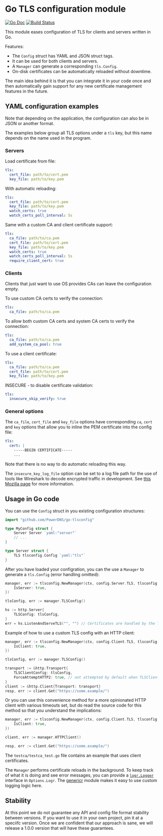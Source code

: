 # Go TLS configuration module

[![Go Doc](https://godoc.org/github.com/PowerDNS/go-tlsconfig?status.svg)](http://godoc.org/github.com/PowerDNS/go-tlsconfig)
[![Build Status](https://travis-ci.org/PowerDNS/go-tlsconfig.svg?branch=master)](https://travis-ci.org/PowerDNS/go-tlsconfig)

This module eases configuration of TLS for clients and servers written in Go.

Features:

- The `Config` struct has YAML and JSON struct tags.
- It can be used for both clients and servers.
- A `Manager` can generate a corresponding `tls.Config`.
- On-disk certificates can be automatically reloaded without downtime.

The main idea behind it is that you can integrate it in your code once and then
automatically gain support for any new certificate management features in the future.

## YAML configuration examples

Note that depending on the application, the configuration can also be in JSON or another format.

The examples below group all TLS options under a `tls` key, but this name depends on the name used in the program.

### Servers

Load certificate from file:

```yaml
tls:
  cert_file: path/to/cert.pem
  key_file: path/to/key.pem
```

With automatic reloading:

```yaml
tls:
  cert_file: path/to/cert.pem
  key_file: path/to/key.pem
  watch_certs: true
  watch_certs_poll_interval: 5s
```

Same with a custom CA and client certificate support:

```yaml
tls:
  ca_file: path/to/ca.pem
  cert_file: path/to/cert.pem
  key_file: path/to/key.pem
  watch_certs: true
  watch_certs_poll_interval: 5s
  require_client_cert: true
```

### Clients

Clients that just want to use OS provides CAs can leave the configuration empty.

To use custom CA certs to verify the connection:

```yaml
tls:
  ca_file: path/to/ca.pem
```

To allow both custom CA certs and system CA certs to verify the connection:

```yaml
tls:
  ca_file: path/to/ca.pem
  add_system_ca_pool: true
```

To use a client certificate:

```yaml
tls:
  ca_file: path/to/ca.pem
  cert_file: path/to/cert.pem
  key_file: path/to/key.pem
```

INSECURE - to disable certificate validation:


```yaml
tls:
  insecure_skip_verify: true
``` 

### General options

The `ca_file`, `cert_file` and `key_file` options have corresponding `ca`, `cert` and `key` options that allow
you to inline the PEM certificate into the config file:

```yaml
tls:
  cert: |
    -----BEGIN CERTIFICATE-----
    ...
```

Note that there is no way to do automatic reloading this way.

The `insecure_key_log_file` option can be set to a log file path for the use of tools like Wireshark to decode encrypted traffic in development.
See [this Mozilla page](https://developer.mozilla.org/en-US/docs/Mozilla/Projects/NSS/Key_Log_Format) for more information. 


## Usage in Go code

You can use the `Config` struct in you existing configuration structures:

```go
import "github.com/PowerDNS/go-tlsconfig"

type MyConfig struct {
	Server Server `yaml:"server"`
	// ...
}

type Server struct {
	TLS tlsconfig.Config `yaml:"tls"`
}
```

After you have loaded your configration, you can the use a `Manager` to generate a `tls.Config` (error handling omitted):

```go
manager, err := tlsconfig.NewManager(ctx, config.Server.TLS, tlsconfig.Options{
	IsServer: true,
})

tlsConfig, err := manager.TLSConfig()

hs := http.Server{
	TLSConfig: tlsConfig,
}
err = hs.ListenAndServeTLS("", "") // Certificates are handled by the TLSConfig
```

Example of how to use a custom TLS config with an HTTP client:

```go
manager, err := tlsconfig.NewManager(ctx, config.Client.TLS, tlsconfig.Options{
	IsClient: true,
})

tlsConfig, err := manager.TLSConfig()

transport := &http.Transport{
	TLSClientConfig: tlsConfig,
    ForceAttemptHTTP2: true, // not attempted by default when TLSClientConfig is set
}
client := &http.Client{Transport: transport}
resp, err := client.Get("https://some.example/")
```

Or you can use this convenience method for a more opinionated HTTP client with
various timeouts set, but do read the source code for this method so that you
understand the implications:

```go
manager, err := tlsconfig.NewManager(ctx, config.Client.TLS, tlsconfig.Options{
	IsClient: true,
})

client, err := manager.HTTPClient()

resp, err := client.Get("https://some.example/")
```

The `testca/testca_test.go` file contains an example that uses client certificates.

The `Manager` performs certificate reloads in the background. To keep track of
what it is doing and see error messages, you can provide a
[`logr.Logger`](https://github.com/go-logr/logr) interface in `Options.Logr`.
The [genericr](https://github.com/wojas/genericr) module makes it easy to
use custom logging logic here.

## Stability

At this point we do not guarantee any API and config file format stability between versions. If you want to use it in your own project,
pin it at a speciifc version. Once we are confident that our approach is sane, we will release a 1.0.0 version that will have these
guarantees.


